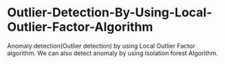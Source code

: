 # Outlier-Detection-By-Using-Local-Outlier-Factor-Algorithm
Anomaly detection(Outlier detection) by using Local Outlier Factor algorithm. We can also detect anomaly by using  Isolation forest Algorithm.
